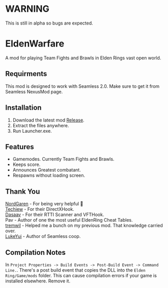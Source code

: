 # WARNING
This is still in alpha so bugs are expected.

# EldenWarfare
A mod for playing Team Fights and Brawls in Elden Rings vast open world.

## Requirments
This mod is designed to work with Seamless 2.0. Make sure to get it from Seamless NexusMod page.

## Installation
1. Download the latest mod [Release](https://github.com/ClayAmore/EldenWarfare/releases).
2. Extract the files anywhere.
3. Run Launcher.exe.

## Features
* Gamemodes. Currently Team Fights and Brawls.
* Keeps score.
* Announces Greatest combatant.
* Respawns without loading screen.

## Thank You
[NordGaren](https://github.com/Nordgaren/) - For being very helpful 🙌 <br/>
[Techiew](https://github.com/Techiew/) - For their DirectXHook. <br/>
[Dasaav](https://github.com/dasaav-dsv/) - For their RTTI Scanner and VFTHook. <br/>
Pav - Author of one the most useful EldenRing Cheat Tables. <br/>
[tremwil](https://github.com/tremwil/) - Helped me a bunch on my previous mod. That knowledge carried over. <br/>
[LukeYui](https://github.com/LukeYui/) - Author of Seamless coop. <br/>

## Compilation Notes
In `Project Properties -> Build Events -> Post-Build Event -> Command Line.`. There's a post build event that copies the DLL into the `Elden Ring/Game/mods` folder. This can cause compilation errors if your game is installed elsewhere. Remove it.
